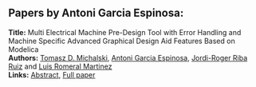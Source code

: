 <h2>Papers by Antoni Garcia Espinosa:</h2>
<p>
<b>Title:</b> Multi Electrical Machine Pre-Design Tool with Error Handling and Machine Specific Advanced Graphical Design Aid Features Based on Modelica<br />
<b>Authors:</b> <a href="../authors/author_196.html">Tomasz D. Michalski</a>, <a href="../authors/author_99.html">Antoni Garcia Espinosa</a>, <a href="../authors/author_254.html">Jordi-Roger Riba Ruiz</a> and <a href="../authors/author_260.html">Luis Romeral Martinez</a><br />
<b>Links:</b> <a href="../abstracts/abstract_54.pdf">Abstract</a>, <a href="../submissions/ecp15118501_MichalskiGarciaespinosaRibaruizRomeralmartinez.pdf">Full paper</a>
</p>
